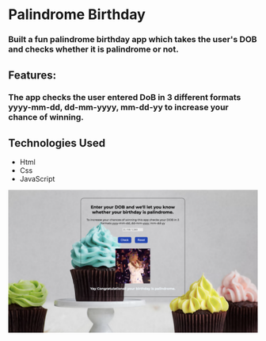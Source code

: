 # Palindrome Birthday

### Built a fun palindrome birthday app which takes the user's DOB and checks whether it is palindrome or not.

## Features:

### The app checks the user entered DoB in 3 different formats yyyy-mm-dd, dd-mm-yyyy, mm-dd-yy to increase your chance of winning.

## Technologies Used

- Html
- Css
- JavaScript

![sample image](./images/Palindromeimage.png)
